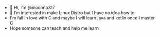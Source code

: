 - 👋 Hi, I’m @moonno317
- 👀 I’m interested in make Linux Distro but I have no idea how to
- I'm fall in love with C and maybe I will learn java and kotlin once I master C
- Hope someone can teach and help me learn
